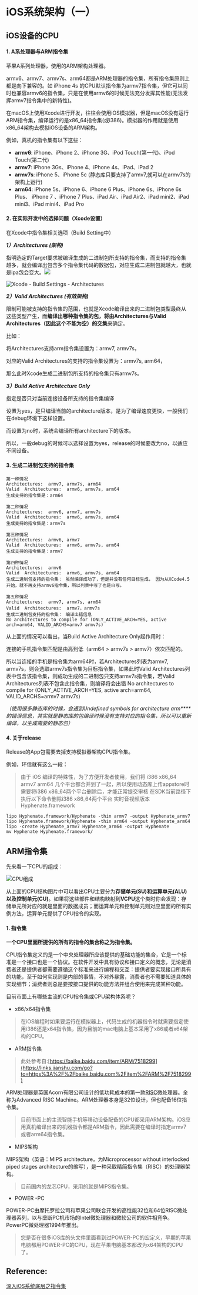 # iOS系统架构（一）

## iOS设备的CPU

#### 1. A系处理器与ARM指令集

苹果A系列处理器，使用的ARM架构处理器。

armv6、armv7、armv7s、arm64都是ARM处理器的指令集，所有指令集原则上都是向下兼容的。如 iPhone 4s 的CPU默认指令集为armv7指令集，但它可以同时也兼容armv6的指令集，只是在使用armv6的时候无法充分发挥其性能\(无法发挥armv7指令集中的新特性\)。

在macOS上使用Xcode进行开发，往往会使用iOS模拟器，但是macOS没有运行ARM指令集，编译运行的是x86\_64指令集\(或i386\)。模拟器的作用就是使用x86\_64架构去模拟iOS设备的ARM架构。

例如，真机的指令集有以下这些：  


* **armv6**: iPhone、iPhone 2、iPhone 3G、iPod Touch\(第一代\)、iPod Touch\(第二代\)       
* **armv7**: iPhone 3Gs、iPhone 4、iPhone 4s、iPad、iPad 2
* **armv7s**: iPhone 5、iPhone 5c \(静态库只要支持了armv7,就可以在armv7s的架构上运行\)
* **arm64**: iPhone 5s、iPhone 6、iPhone 6 Plus、iPhone 6s、iPhone 6s Plus、 iPhone 7 、iPhone 7 Plus、iPad Air、iPad Air2、iPad mini2、iPad mini3、iPad mini4、iPad Pro

#### **2. 在实际开发中的选择问题（Xcode设置）**

在Xcode中指令集相关选项（Build Setting中）

_**1）Architectures \(架构\)**_

指明选定的Target要求被编译生成的二进制包所支持的指令集，而支持的指令集越多，就会编译出包含多个指令集代码的数据包，对应生成二进制包就越大，也就是ipa包会变大。![](//upload-images.jianshu.io/upload_images/1856215-992c9ea4e4c3c88c.png?imageMogr2/auto-orient/strip%7CimageView2/2/w/1000)

![Xcode - Build Settings - Architectures](../.gitbook/assets/image%20%287%29.png)

_**2）Valid Architectures \(有效架构\)**_

限制可能被支持的指令集的范围，也就是Xcode编译出来的二进制包类型最终从这些类型产生，而**编译出哪种指令集的包，将由Architectures与Valid Architectures（因此这个不能为空）的交集**来确定。

比如：

将Architectures支持arm指令集设置为：armv7, armv7s，

对应的Valid Architectures的支持的指令集设置为：armv7s, arm64，

那么此时Xcode生成二进制包所支持的指令集只有armv7s。

_**3）Build Active Architecture Only**_

指定是否只对当前连接设备所支持的指令集编译

设置为yes，是只编译当前的architecture版本，是为了编译速度更快，一般我们在debug环境下这样设置。

而设置为no时，系统会编译所有architecture下的版本。

所以，一般debug的时候可以选择设置为yes，release的时候要改为no，以适应不同设备。  


#### **3. 生成二进制包支持的指令集**

```text
第一种情况
Architectures:  armv7, armv7s, arm64
Valid  Architectures:  armv6, armv7s, arm64
生成支持的指令集是：arm64

第二种情况
Architectures:  armv6, armv7, armv7s
Valid  Architectures:  armv6, armv7s, arm64
生成支持的指令集是：armv7s

第三种情况
Architectures:  armv6, armv7
Valid  Architectures:  armv6, armv7s, arm64
生成支持的指令集是：armv7

第四种情况
Architectures:  armv6
Valid  Architectures:  armv6, armv7s, arm64
生成二进制包支持的指令集： 虽然编译成功了，但是并没有任何目标生成， 因为从XCode4.5开始，就不再支持armv6指令集，所以列表中写了也是白写。

第五种情况
Architectures:  armv7, armv7s, arm64
Valid  Architectures:  armv7，armv7s
生成二进制包支持的指令集： 编译出错信息
No architectures to compile for (ONLY_ACTIVE_ARCH=YES, active arch=arm64, VALID_ARCHS=armv7 armv7s)
```

从上面的情况可以看出，当Build Active Architecture Only起作用时：

连接的手机指令集匹配是由高到低（arm64 &gt; armv7s &gt; armv7）依次匹配的。

所以当连接的手机是指令集为arm64时，若Architectures列表为armv7, armv7s，则会选取armv7s指令集为目标指令集，如果此时Valid Architectures列表中包含该指令集，则成功生成的二进制包只支持armv7s指令集，若Valid Architectures列表不包含此指令集，则编译将会出错  No architectures to compile for \(ONLY\_ACTIVE\_ARCH=YES, active arch=arm64, VALID\_ARCHS=armv7 armv7s\)

_（使用很多静态库的时候，会遇到Undefined symbols for architecture arm\*\*\*\*的错误信息，其实就是静态库的包编译时候没有支持对应的指令集，所以可以重新编译，以生成需要的静态包）_

#### 4. 关于release

Release的App包需要去掉支持模拟器架构CPU指令集。

例如，环信就有这么一段：

> 由于 iOS 编译的特殊性，为了方便开发者使用，我们将 i386 x86\_64 armv7 arm64 几个平台都合并到了一起，所以使用动态库上传appstore时需要将i386 x86\_64两个平台删除后，才能正常提交审核 在SDK当前路径下执行以下命令删除i386 x86\_64两个平台 实时音视频版本Hyphenate.framework

```text
lipo Hyphenate.framework/Hyphenate -thin armv7 -output Hyphenate_armv7 
lipo Hyphenate.framework/Hyphenate -thin arm64 -output Hyphenate_arm64 
lipo -create Hyphenate_armv7 Hyphenate_arm64 -output Hyphenate
mv Hyphenate Hyphenate.framework/
```

## ARM指令集

先来看一下CPU的组成：

![CPU&#x7EC4;&#x6210;](../.gitbook/assets/image%20%286%29.png)

从上面的CPU结构图片中可以看出CPU主要分为**存储单元\(SU\)**和**运算单元\(ALU\)**以及**控制单元\(CU\)**。如果将这些部件和结构映射到**VCPU**这个类时你会发现：存储单元所对应的就是里面的数据成员；而运算单元和控制单元则对应里面的所有实例方法，运算单元提供了CPU指令的实现。

#### **1. 指令集**

**一个CPU里面所提供的所有的指令的集合称之为指令集。**

CPU指令集定义的是一个中央处理器所应该提供的基础功能的集合，它是一个标准是一个接口也是一个协议。在软件开发中具有协议和接口定义的概念，无论是消费者还是提供者都需要遵循这个标准来进行编程和交互：提供者要实现接口所具有的功能，至于如何实现则是内部的事情，不对外暴露，消费者也不需要知道具体的实现细节；消费者则总是要按接口提供的功能方法并组合使用来完成某种功能。

目前市面上有哪些主流的CPU指令集或CPU架构体系呢？

* x86/x64指令集

> 在iOS编程时如果要运行在模拟器上，代码生成的机器指令时就需要指定使用i386还是x64指令集，因为目前的mac电脑上基本采用了x86或者x64架构的CPU。

* ARM指令集

> 此处参考自:[https://baike.baidu.com/item/ARM/7518299](https://links.jianshu.com/go?to=https%3A%2F%2Fbaike.baidu.com%2Fitem%2FARM%2F7518299)

ARM处理器是英国Acorn有限公司设计的低功耗成本的第一款[RISC](https://links.jianshu.com/go?to=https%3A%2F%2Fbaike.baidu.com%2Fitem%2FRISC%2F62696)微处理器。全称为Advanced RISC Machine。ARM处理器本身是32位设计，但也配备16位指令集。

> 目前市面上的主流智能手机等移动设备配备的CPU都采用ARM架构。iOS应用真机编译出来的机器指令都是ARM指令，因此需要在编译时指定armv7或者arm64指令集。

* MIPS架构

MIPS架构（英语：MIPS architecture，为Microprocessor without interlocked piped stages architecture的缩写），是一种采取精简指令集（RISC）的处理器架构。

> 目前国内的龙芯CPU，采用的就是MIPS指令集。

* POWER -PC

POWER-PC由摩托罗拉公司和苹果公司联合开发的高性能32位和64位RISC微处理器系列，以与垄断PC机市场的Intel微处理器和微软公司的软件相竞争。PowerPC微处理器1994年推出。

> 您是否在很多iOS库的头文件里面看到过POWER-PC的宏定义，早期的苹果电脑都用POWER-PC的CPU，现在苹果电脑基本都改为x64架构的CPU了。

## Reference:

[深入iOS系统底层之指令集](https://www.jianshu.com/p/54884ce976ca)



